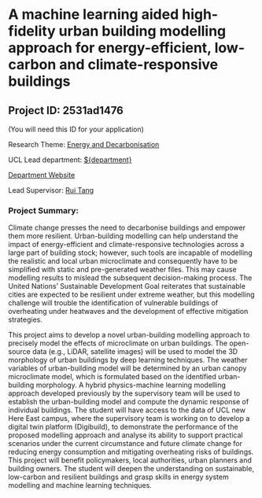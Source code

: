 # A machine learning aided high-fidelity urban building modelling approach for energy-efficient, low-carbon and climate-responsive buildings

## Project ID: **2531ad1476**
(You will need this ID for your application)

Research Theme: [Energy and Decarbonisation](../themes/energy-and-decarbonisation.md)

UCL Lead department: [${department}](../departments/bartlett-school-of-environment-energy-and-resources.md)

[Department Website](https://www.ucl.ac.uk/bartlett/bartlett-school-environment-energy-and-resources)

Lead Supervisor: [Rui Tang](https://profiles.ucl.ac.uk/82724)

### Project Summary:

Climate change presses the need to decarbonise buildings and empower them more resilient. Urban-building modelling can help understand the impact of energy-efficient and climate-responsive technologies across a large part of building stock; however, such tools are incapable of modelling the realistic and local urban microclimate and consequently have to be simplified with static and pre-generated weather files. This may cause modelling results to mislead the subsequent decision-making process. The United Nations’ Sustainable Development Goal reiterates that sustainable cities are expected to be resilient under extreme weather, but this modelling challenge will trouble the identification of vulnerable buildings of overheating under heatwaves and the development of effective mitigation strategies. 
 
This project aims to develop a novel urban-building modelling approach to precisely model the effects of microclimate on urban buildings. The open-source data (e.g., LiDAR, satellite images) will be used to model the 3D morphology of urban buildings by deep learning techniques. The weather variables of urban-building model will be determined by an urban canopy microclimate model, which is formulated based on the identified urban-building morphology. A hybrid physics-machine learning modelling approach developed previously by the supervisory team will be used to establish the urban-building model and compute the dynamic response of individual buildings. The student will have access to the data of UCL new Here East campus, where the supervisory team is working on to develop a digital twin platform (Digibuild), to  demonstrate the performance of the proposed modelling approach and analyse its ability to support practical scenarios under the current circumstance and future climate change for reducing energy consumption and mitigating overheating risks of buildings.    
This project will benefit policymakers, local authorities, urban planners and building owners. The student will deepen the understanding on sustainable, low-carbon and resilient buildings and grasp skills in energy system modelling and machine learning techniques.
